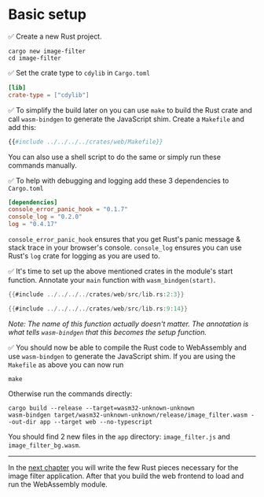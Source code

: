 # Basic setup

✅ Create a new Rust project.

```
cargo new image-filter
cd image-filter
```

✅ Set the crate type to `cdylib` in `Cargo.toml`

```toml
[lib]
crate-type = ["cdylib"]
```

✅ To simplify the build later on you can use `make` to build the Rust crate and call `wasm-bindgen` to generate the JavaScript shim. Create a `Makefile` and add this:

```makefile
{{#include ../../../../crates/web/Makefile}}
```

You can also use a shell script to do the same or simply run these commands manually.

✅ To help with debugging and logging add these 3 dependencies to `Cargo.toml`

```toml
[dependencies]
console_error_panic_hook = "0.1.7"
console_log = "0.2.0"
log = "0.4.17"
```

`console_error_panic_hook` ensures that you get Rust's panic message & stack trace in your browser's console.
`console_log` ensures you can use Rust's `log` crate for logging as you are used to.

✅ It's time to set up the above mentioned crates in the module's start function.
Annotate your `main` function with `wasm_bindgen(start)`.

```rust
{{#include ../../../../crates/web/src/lib.rs:2:3}}

{{#include ../../../../crates/web/src/lib.rs:9:14}}
```

_Note: The name of this function actually doesn't matter.
The annotation is what tells `wasm-bindgen` that this becomes the setup function._

✅ You should now be able to compile the Rust code to WebAssembly and use `wasm-bindgen` to generate the JavaScript shim.
If you are using the `Makefile` as above you can now run

```
make
```

Otherwise run the commands directly:

```
cargo build --release --target=wasm32-unknown-unknown
wasm-bindgen target/wasm32-unknown-unknown/release/image_filter.wasm --out-dir app --target web --no-typescript
```

You should find 2 new files in the `app` directory:
`image_filter.js` and `image_filter_bg.wasm`.

---

In the [next chapter](image-filters.md) you will write the few Rust pieces necessary for the image filter application.
After that you build the web frontend to load and run the WebAssembly module.

